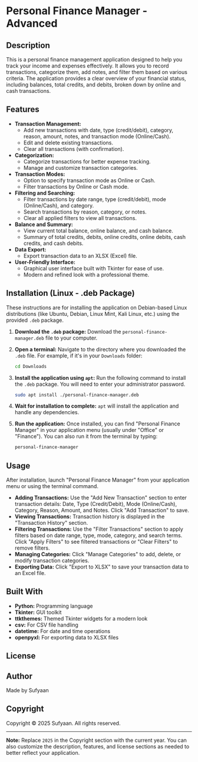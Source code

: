 # Personal Finance Manager - Advanced

## Description

This is a personal finance management application designed to help you track your income and expenses effectively. It allows you to record transactions, categorize them, add notes, and filter them based on various criteria. The application provides a clear overview of your financial status, including balances, total credits, and debits, broken down by online and cash transactions.

## Features

*   **Transaction Management:**
    *   Add new transactions with date, type (credit/debit), category, reason, amount, notes, and transaction mode (Online/Cash).
    *   Edit and delete existing transactions.
    *   Clear all transactions (with confirmation).
*   **Categorization:**
    *   Categorize transactions for better expense tracking.
    *   Manage and customize transaction categories.
*   **Transaction Modes:**
    *   Option to specify transaction mode as Online or Cash.
    *   Filter transactions by Online or Cash mode.
*   **Filtering and Searching:**
    *   Filter transactions by date range, type (credit/debit), mode (Online/Cash), and category.
    *   Search transactions by reason, category, or notes.
    *   Clear all applied filters to view all transactions.
*   **Balance and Summary:**
    *   View current total balance, online balance, and cash balance.
    *   Summary of total credits, debits, online credits, online debits, cash credits, and cash debits.
*   **Data Export:**
    *   Export transaction data to an XLSX (Excel) file.
*   **User-Friendly Interface:**
    *   Graphical user interface built with Tkinter for ease of use.
    *   Modern and refined look with a professional theme.

## Installation (Linux - .deb Package)

These instructions are for installing the application on Debian-based Linux distributions (like Ubuntu, Debian, Linux Mint, Kali Linux, etc.) using the provided `.deb` package.

1.  **Download the `.deb` package:** Download the `personal-finance-manager.deb` file to your computer.

2.  **Open a terminal:** Navigate to the directory where you downloaded the `.deb` file. For example, if it's in your `Downloads` folder:

    ```bash
    cd Downloads
    ```

3.  **Install the application using `apt`:** Run the following command to install the `.deb` package. You will need to enter your administrator password.

    ```bash
    sudo apt install ./personal-finance-manager.deb
    ```

4.  **Wait for installation to complete:** `apt` will install the application and handle any dependencies.

5.  **Run the application:** Once installed, you can find "Personal Finance Manager" in your application menu (usually under "Office" or "Finance"). You can also run it from the terminal by typing:

    ```bash
    personal-finance-manager
    ```

## Usage

After installation, launch "Personal Finance Manager" from your application menu or using the terminal command.

*   **Adding Transactions:** Use the "Add New Transaction" section to enter transaction details: Date, Type (Credit/Debit), Mode (Online/Cash), Category, Reason, Amount, and Notes. Click "Add Transaction" to save.
*   **Viewing Transactions:** Transaction history is displayed in the "Transaction History" section.
*   **Filtering Transactions:** Use the "Filter Transactions" section to apply filters based on date range, type, mode, category, and search terms. Click "Apply Filters" to see filtered transactions or "Clear Filters" to remove filters.
*   **Managing Categories:** Click "Manage Categories" to add, delete, or modify transaction categories.
*   **Exporting Data:** Click "Export to XLSX" to save your transaction data to an Excel file.

## Built With

*   **Python:** Programming language
*   **Tkinter:**  GUI toolkit
*   **ttkthemes:**  Themed Tkinter widgets for a modern look
*   **csv:**  For CSV file handling
*   **datetime:** For date and time operations
*   **openpyxl:** For exporting data to XLSX files

## License

## Author

Made by Sufyaan

## Copyright

Copyright © 2025 Sufyaan. All rights reserved.

---

**Note:** Replace `2025` in the Copyright section with the current year. You can also customize the description, features, and license sections as needed to better reflect your application.
